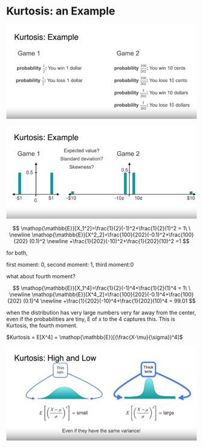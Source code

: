 # Kurtosis: an Example

![Untitled](Kurtosis%20an%20Example%20a202412a9bde459cb2d80555ff4f9d61/Untitled.png)

![Untitled](Kurtosis%20an%20Example%20a202412a9bde459cb2d80555ff4f9d61/Untitled%201.png)

$$
\mathop{\mathbb{E}}[X_1^2]=\frac{1}{2}(-1)^2+\frac{1}{2}(1)^2 = 1\ \ \newline \mathop{\mathbb{E}}[X^2_2]=\frac{100}{202}(-0.1)^2+\frac{100}{202} (0.1)^2
\newline
+\frac{1}{202}(-10)^2+\frac{1}{202}(10)^2 =1
$$

for both,

first moment: 0, second moment: 1, third moment:0

what about fourth moment?

$$
\mathop{\mathbb{E}}[X_1^4]=\frac{1}{2}(-1)^4+\frac{1}{2}(1)^4 = 1\ \ \newline \mathop{\mathbb{E}}[X^4_2]=\frac{100}{202}(-0.1)^4+\frac{100}{202} (0.1)^4
\newline
+\frac{1}{202}(-10)^4+\frac{1}{202}(10)^4 = 99.01
$$

when the distribution has very large numbers very far away from the center, even if the probabilities are tiny, E of x to the 4 captures this. This is Kurtosis, the fourth moment.

$Kurtosis = E[X^4] = \mathop{\mathbb{E}}[(\frac{X-\mu}{\sigma})^4]$

![Untitled](Kurtosis%20an%20Example%20a202412a9bde459cb2d80555ff4f9d61/Untitled%202.png)